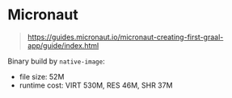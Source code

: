 # Micronaut

> https://guides.micronaut.io/micronaut-creating-first-graal-app/guide/index.html

Binary build by `native-image`:
- file size: 52M
- runtime cost: VIRT 530M, RES 46M, SHR 37M
